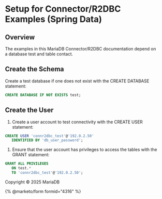 # Setup for Connector/R2DBC Examples (Spring Data)

## Overview

The examples in this MariaDB Connector/R2DBC documentation depend on a database test and table contact.

## Create the Schema

Create a test database if one does not exist with the CREATE DATABASE statement:

```sql
CREATE DATABASE IF NOT EXISTS test;
```

## Create the User

1. Create a user account to test connectivity with the CREATE USER statement:

```sql
CREATE USER 'connr2dbc_test'@'192.0.2.50'
   IDENTIFIED BY 'db_user_password';
```

1. Ensure that the user account has privileges to access the tables with the GRANT statement:

```sql
GRANT ALL PRIVILEGES
   ON test.*
   TO 'connr2dbc_test'@'192.0.2.50';
```

Copyright © 2025 MariaDB

{% @marketo/form formid="4316" %}
